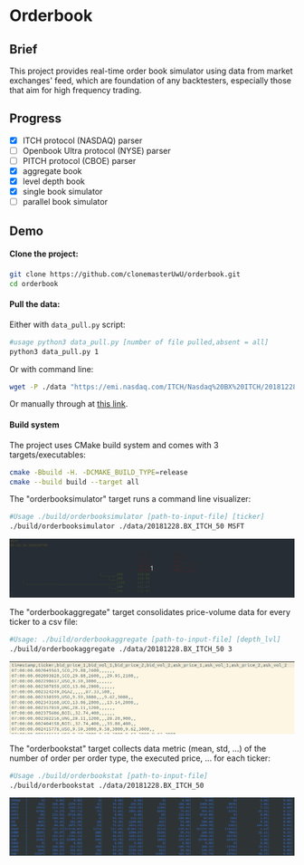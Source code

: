# Orderbook

## Brief

This project provides real-time order book simulator using data from market exchanges' feed,
which are foundation of any backtesters, especially those that aim for high frequency trading.

## Progress

- [x] ITCH protocol (NASDAQ) parser
- [ ] Openbook Ultra protocol (NYSE) parser
- [ ] PITCH protocol (CBOE) parser
- [x] aggregate book
- [x] level depth book
- [x] single book simulator
- [ ] parallel book simulator

## Demo
#### Clone the project:
```bash
git clone https://github.com/clonemasterUwU/orderbook.git
cd orderbook
```

#### Pull the data:
Either with `data_pull.py` script:
```bash
#usage python3 data_pull.py [number of file pulled,absent = all]
python3 data_pull.py 1
```
Or with command line:
```bash
wget -P ./data "https://emi.nasdaq.com/ITCH/Nasdaq%20BX%20ITCH/20181228.BX_ITCH_50.gz" | gunzip
```
Or manually through at [this link](https://emi.nasdaq.com/ITCH/).

#### Build system
The project uses CMake build system and comes with 3 targets/executables:
```bash
cmake -Bbuild -H. -DCMAKE_BUILD_TYPE=release
cmake --build build --target all
```

The "orderbooksimulator" target runs a command line visualizer:
```bash
#Usage ./build/orderbooksimulator [path-to-input-file] [ticker]
./build/orderbooksimulator ./data/20181228.BX_ITCH_50 MSFT
```

![](https://github.com/clonemasterUwU/orderbook/blob/misc/demo.gif)

The "orderbookaggregate" target consolidates price-volume data for every ticker to a csv file:

```bash
#Usage: ./build/orderbookaggregate [path-to-input-file] [depth_lvl]
./build/orderbookaggregate ./data/20181228.BX_ITCH_50 3
```
![](https://github.com/clonemasterUwU/orderbook/blob/misc/agg.png)

The "orderbookstat" target collects data metric (mean, std, ...) of the number of order per order type, the executed price, ...
for each ticker:

```bash
#Usage ./build/orderbookstat [path-to-input-file]
./build/orderbookstat ./data/20181228.BX_ITCH_50
```

![](https://github.com/clonemasterUwU/orderbook/blob/misc/stat.png)
